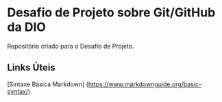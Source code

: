 # Desafio de Projeto sobre Git/GitHub da DIO
Repositório criado para o Desafio de Projeto. 

## Links Úteis
[Sintaxe Básica Markdown] (https://www.markdownguide.org/basic-syntax/)
